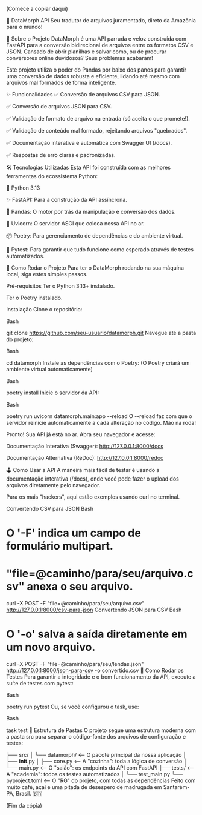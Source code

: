 (Comece a copiar daqui)

🐲 DataMorph API
Seu tradutor de arquivos juramentado, direto da Amazônia para o mundo!

🎯 Sobre o Projeto
DataMorph é uma API parruda e veloz construída com FastAPI para a conversão bidirecional de arquivos entre os formatos CSV e JSON. Cansado de abrir planilhas e salvar como, ou de procurar conversores online duvidosos? Seus problemas acabaram!

Este projeto utiliza o poder do Pandas por baixo dos panos para garantir uma conversão de dados robusta e eficiente, lidando até mesmo com arquivos mal formados de forma inteligente.

✨ Funcionalidades
✅ Conversão de arquivos CSV para JSON.

✅ Conversão de arquivos JSON para CSV.

✅ Validação de formato de arquivo na entrada (só aceita o que promete!).

✅ Validação de conteúdo mal formado, rejeitando arquivos "quebrados".

✅ Documentação interativa e automática com Swagger UI (/docs).

✅ Respostas de erro claras e padronizadas.

🛠️ Tecnologias Utilizadas
Esta API foi construída com as melhores ferramentas do ecossistema Python:

🐍 Python 3.13

✨ FastAPI: Para a construção da API assíncrona.

🐼 Pandas: O motor por trás da manipulação e conversão dos dados.

🚀 Uvicorn: O servidor ASGI que coloca nossa API no ar.

📦 Poetry: Para gerenciamento de dependências e do ambiente virtual.

🧪 Pytest: Para garantir que tudo funcione como esperado através de testes automatizados.

🚀 Como Rodar o Projeto
Para ter o DataMorph rodando na sua máquina local, siga estes simples passos.

Pré-requisitos
Ter o Python 3.13+ instalado.

Ter o Poetry instalado.

Instalação
Clone o repositório:

Bash

git clone https://github.com/seu-usuario/datamorph.git
Navegue até a pasta do projeto:

Bash

cd datamorph
Instale as dependências com o Poetry:
(O Poetry criará um ambiente virtual automaticamente)

Bash

poetry install
Inicie o servidor da API:

Bash

poetry run uvicorn datamorph.main:app --reload
O --reload faz com que o servidor reinicie automaticamente a cada alteração no código. Mão na roda!

Pronto! Sua API já está no ar. Abra seu navegador e acesse:

Documentação Interativa (Swagger): http://127.0.0.1:8000/docs

Documentação Alternativa (ReDoc): http://127.0.0.1:8000/redoc

🕹️ Como Usar a API
A maneira mais fácil de testar é usando a documentação interativa (/docs), onde você pode fazer o upload dos arquivos diretamente pelo navegador.

Para os mais "hackers", aqui estão exemplos usando curl no terminal.

Convertendo CSV para JSON
Bash

# O '-F' indica um campo de formulário multipart.
# "file=@caminho/para/seu/arquivo.csv" anexa o seu arquivo.
curl -X POST -F "file=@caminho/para/seu/arquivo.csv" http://127.0.0.1:8000/csv-para-json
Convertendo JSON para CSV
Bash

# O '-o' salva a saída diretamente em um novo arquivo.
curl -X POST -F "file=@caminho/para/seu/lendas.json" http://127.0.0.1:8000/json-para-csv -o convertido.csv
🧪 Como Rodar os Testes
Para garantir a integridade e o bom funcionamento da API, execute a suíte de testes com pytest:

Bash

poetry run pytest
Ou, se você configurou o task, use:

Bash

task test
📂 Estrutura de Pastas
O projeto segue uma estrutura moderna com a pasta src para separar o código-fonte dos arquivos de configuração e testes:

├── src/
│   └── datamorph/      <-- O pacote principal da nossa aplicação
│       ├── __init__.py
│       ├── core.py     <-- A "cozinha": toda a lógica de conversão
│       └── main.py     <-- O "salão": os endpoints da API com FastAPI
├── tests/              <-- A "academia": todos os testes automatizados
│   └── test_main.py
└── pyproject.toml      <-- O "RG" do projeto, com todas as dependências
Feito com muito café, açaí e uma pitada de desespero de madrugada em Santarém-PA, Brasil. 🇧🇷

(Fim da cópia)